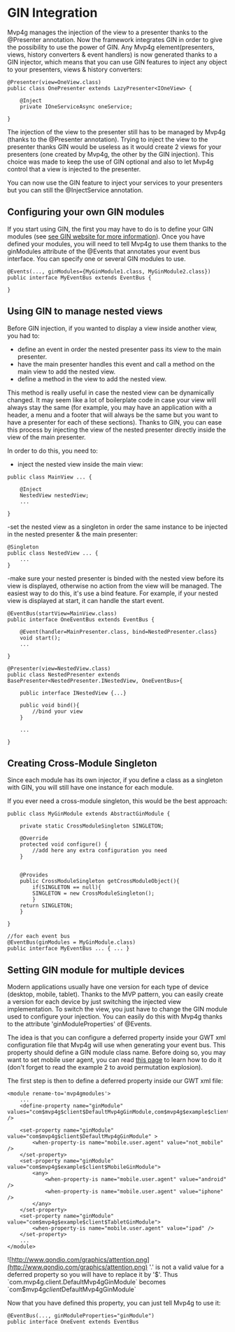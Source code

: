 

# GIN Integration #

Mvp4g manages the injection of the view to a presenter thanks to the @Presenter annotation. Now the framework integrates GIN in order to give the possibility to use the power of GIN. Any Mvp4g element(presenters, views, history converters & event handlers) is now generated thanks to a GIN injector, which means that you can use GIN features to inject any object to your presenters, views & history converters:

```
@Presenter(view=OneView.class)
public class OnePresenter extends LazyPresenter<IOneView> {

	@Inject
	private IOneServiceAsync oneService;

}
```

The injection of the view to the presenter still has to be managed by Mvp4g (thanks to the @Presenter annotation). Trying to inject the view to the presenter thanks GIN
would be useless as it would create 2 views for your presenters (one created by Mvp4g, the other by the GIN injection). This choice was made to keep the use of GIN optional
and also to let Mvp4g control that a view is injected to the presenter.

You can now use the GIN feature to inject your services to your presenters but you can still the @InjectService annotation.

## Configuring your own GIN modules ##

If you start using GIN, the first you may have to do is to define your GIN modules (see [see GIN website for more information](http://code.google.com/p/google-gin/)). Once you have defined your modules, you will need to tell Mvp4g to use them thanks to the ginModules attribute of the @Events that annotates your event bus interface.
You can specify one or several GIN modules to use.

```
@Events(..., ginModules={MyGinModule1.class, MyGinModule2.class})
public interface MyEventBus extends EventBus {

}
```

## Using GIN to manage nested views ##

Before GIN injection, if you wanted to display a view inside another view, you had to:
- define an event in order the nested presenter pass its view to the main presenter.
- have the main presenter handles this event and call a method on the main view to add the nested view.
- define a method in the view to add the nested view.

This method is really useful in case the nested view can be dynamically changed. It may seem like a lot of boilerplate code in case your view will always stay the same (for example, you may have an application with a header, a menu and a footer that will always be the same but you want to have a presenter for each of these sections). Thanks to GIN, you can ease this process by injecting the view of the nested presenter directly inside the view of the main presenter.

In order to do this, you need to:
- inject the nested view inside the main view:
```
public class MainView ... {

	@Inject
	NestedView nestedView;
	...
	
}
```
-set the nested view as a singleton in order the same instance to be injected in the nested presenter & the main presenter:
```
@Singleton
public class NestedView ... {
	...
}
```
-make sure your nested presenter is binded with the nested view before its view is displayed, otherwise no action from the view will be managed. The easiest way to do this, it's use a bind feature. For example, if your nested view is displayed at start, it can handle the start event.
```
@EventBus(startView=MainView.class)
public interface OneEventBus extends EventBus {
	
	@Event(handler=MainPresenter.class, bind=NestedPresenter.class}
	void start();
	...
	
}

@Presenter(view=NestedView.class)
public class NestedPresenter extends BasePresenter<NestedPresenter.INestedView, OneEventBus>{

	public interface INestedView {...}
	
	public void bind(){
		//bind your view
	}
	
	...
	
}
```

## Creating Cross-Module Singleton ##

Since each module has its own injector, if you define a class as a singleton with GIN, you will still have one instance for each module.

If you ever need a cross-module singleton, this would be the best approach:
```
public class MyGinModule extends AbstractGinModule { 

    private static CrossModuleSingleton SINGLETON; 

    @Override 
    protected void configure() { 
        //add here any extra configuration you need 
    } 


    @Provides 
    public CrossModuleSingleton getCrossModuleObject(){ 
        if(SINGLETON == null){ 
	    SINGLETON = new CrossModuleSingleton(); 
        } 
	return SINGLETON; 
    } 
	
} 

//for each event bus 
@EventBus(ginModules = MyGinModule.class) 
public interface MyEventBus ... { ... } 
```

## Setting GIN module for multiple devices ##
Modern applications usually have one version for each type of device (desktop, mobile, tablet). Thanks to the MVP pattern, you can easily create a version for
each device by just switching the injected view implementation. To switch the view, you just have to change the GIN module used to configure your injection.
You can easily do this with Mvp4g thanks to the attribute 'ginModuleProperties' of @Events.

The idea is that you can configure a deferred property inside your GWT xml configuration file that Mvp4g will use when generating your event bus. This property
should define a GIN module class name. Before doing so, you may want to set mobile user agent, you can read [this page](http://code.google.com/p/google-web-toolkit/wiki/ConditionalProperties) to learn how to do it (don't forget to read the example 2 to avoid permutation explosion).

The first step is then to define a deferred property inside our GWT xml file:
```
<module rename-to='mvp4gmodules'>  
	...
	<define-property name="ginModule" values="com$mvp4g$client$DefaultMvp4gGinModule,com$mvp4g$example$client$MobileGinModule,com$mvp4g$example$client$TabletGinModule" />

	<set-property name="ginModule" value="com$mvp4g$client$DefaultMvp4gGinModule" >
		<when-property-is name="mobile.user.agent" value="not_mobile" />
	</set-property>
	<set-property name="ginModule" value="com$mvp4g$example$client$MobileGinModule">  
		<any>
			<when-property-is name="mobile.user.agent" value="android" />
			<when-property-is name="mobile.user.agent" value="iphone" />
		</any>	
	</set-property>
	<set-property name="ginModule" value="com$mvp4g$example$client$TabletGinModule">  
		<when-property-is name="mobile.user.agent" value="ipad" />
	</set-property>
	...
</module>		
```

![http://www.qondio.com/graphics/attention.png](http://www.qondio.com/graphics/attention.png) '.' is not a valid value for a deferred property so you will have to replace it by '$'. Thus `com.mvp4g.client.DefaultMvp4gGinModule` becomes `com$mvp4g$client$DefaultMvp4gGinModule`

Now that you have defined this property, you can just tell Mvp4g to use it:
```
@EventBus(..., ginModuleProperties="ginModule")
public interface OneEvent extends EventBus 
```